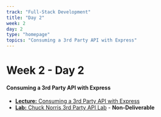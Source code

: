 ```yaml
---
track: "Full-Stack Development"
title: "Day 2"
week: 2
day: 2
type: "homepage"
topics: "Consuming a 3rd Party API with Express"
---
```



# Week 2 - Day 2

#### Consuming a 3rd Party API with Express

- [**Lecture:** Consuming a 3rd Party API with Express](/full-stack-development/week-2/day-2/lecture-materials/consuming-3rd-party-apis/)
- [**Lab:** Chuck Norris 3rd Party API Lab](/full-stack-development/week-2/day-2/labs/chuck-norris-api-lab/) - **Non-Deliverable**


